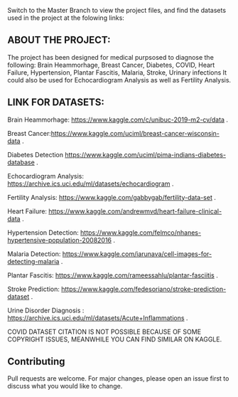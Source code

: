 Switch to the Master Branch to view the project files, and find the datasets used in the project at the folowing links:

## ABOUT THE PROJECT:

The project has been designed for medical purpsosed to diagnose the following:
Brain Heammorhage, Breast Cancer, Diabetes, COVID, Heart Failure, Hypertension, Plantar Fascitis, Malaria, Stroke, Urinary infections
It could also be used for Echocardiogram Analysis as well as Fertility Analysis.




## LINK FOR DATASETS:

Brain Heammorhage: https://www.kaggle.com/c/unibuc-2019-m2-cv/data .

Breast Cancer:https://www.kaggle.com/uciml/breast-cancer-wisconsin-data .

Diabetes Detection https://www.kaggle.com/uciml/pima-indians-diabetes-database .

Echocardiogram Analysis: https://archive.ics.uci.edu/ml/datasets/echocardiogram .

Fertility Analysis: https://www.kaggle.com/gabbygab/fertility-data-set .

Heart Failure: https://www.kaggle.com/andrewmvd/heart-failure-clinical-data .

Hypertension Detection: https://www.kaggle.com/felmco/nhanes-hypertensive-population-20082016 .

Malaria Detection: https://www.kaggle.com/iarunava/cell-images-for-detecting-malaria .

Plantar Fascitis: https://www.kaggle.com/rameessahlu/plantar-fasciitis .

Stroke Prediction: https://www.kaggle.com/fedesoriano/stroke-prediction-dataset .

Urine Disorder Diagnosis : https://archive.ics.uci.edu/ml/datasets/Acute+Inflammations .

COVID DATASET CITATION IS NOT POSSIBLE BECAUSE OF SOME COPYRIGHT ISSUES, MEANWHILE YOU CAN FIND SIMILAR ON KAGGLE.

## Contributing
Pull requests are welcome. For major changes, please open an issue first to discuss what you would like to change.


